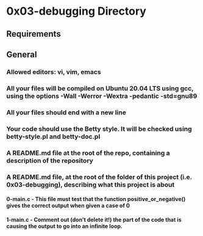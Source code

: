 # 0x03-debugging Directory


## Requirements
## General

### Allowed editors: vi, vim, emacs
### All your files will be compiled on Ubuntu 20.04 LTS using gcc, using the options -Wall -Werror -Wextra -pedantic -std=gnu89
### All your files should end with a new line
### Your code should use the Betty style. It will be checked using betty-style.pl and betty-doc.pl
### A README.md file at the root of the repo, containing a description of the repository
### A README.md file, at the root of the folder of this project (i.e. 0x03-debugging), describing what this project is about


#### 0-main.c - This file must test that the function positive_or_negative() gives the correct output when given a case of 0

#### 1-main.c - Comment out (don’t delete it!) the part of the code that is causing the output to go into an infinite loop.


